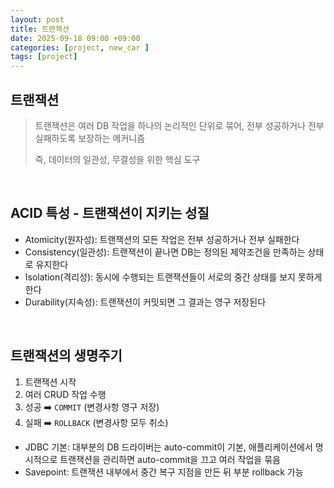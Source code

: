 ```yaml
---
layout: post
title: 트랜잭션
date: 2025-09-18 09:00 +09:00
categories: [project, new_car ]
tags: [project]
---
```


## 트랜잭션

> 트랜젝션은 여러 DB 작업을 하나의 논리적인 단위로 묶어, 전부 성공하거나 전부 실패하도록 보장하는 메커니즘
> 
> 즉, 데이터의 일관성, 무결성을 위한 핵심 도구

<br>

## ACID 특성 - 트랜잭션이 지키는 성질

- Atomicity(원자성): 트랜잭션의 모든 작업은 전부 성공하거나 전부 실패한다
- Consistency(일관성): 트랜잭션이 끝나면 DB는 정의된 제약조건을 만족하는 상태로 유지한다
- Isolation(격리성): 동시에 수행되는 트랜잭션들이 서로의 중간 상태를 보지 못하게 한다
- Durability(지속성): 트랜잭션이 커밋되면 그 결과는 영구 저장된다

<br>

## 트랜잭션의 생명주기

1. 트랜잭션 시작
2. 여러 CRUD 작업 수행
3. 성공 ➡️ `COMMIT` (변경사항 영구 저장)
4. 실패 ➡️ `ROLLBACK` (변경사항 모두 취소)

- JDBC 기본: 대부분의 DB 드라이버는 auto-commit이 기본, 애플리케이션에서 명시적으로 트랜잭션을 관리하면 auto-commit을 끄고 여러 작업을 묶음
- Savepoint: 트랜잭션 내부에서 중간 복구 지점을 만든 뒤 부분 rollback 가능

<br>
